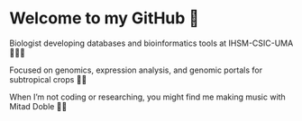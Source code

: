 # Welcome to my GitHub 👋

Biologist developing databases and bioinformatics tools at IHSM-CSIC-UMA 👨‍💻🌱

Focused on genomics, expression analysis, and genomic portals for subtropical crops 🍈🥑

 When I’m not coding or researching, you might find me making music with Mitad Doble 🎸🎶
